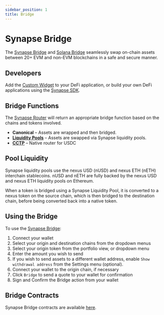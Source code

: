 ```yaml
---
sidebar_position: 1
title: Bridge
---
```


# Synapse Bridge

The [Synapse Bridge](https://synapseprotocol.com) and [Solana Bridge](https://solana.synapseprotocol.com/) seamlessly swap on-chain assets between 20+ EVM and non-EVM blockchains in a safe and secure manner.

## Developers

Add the [Custom Widget](#) to your DeFi application, or build your own DeFi applications using the [Synapse SDK](#).

## Bridge Functions

The [Synapse Router](#) will return an appropriate bridge function based on the chains and tokens involved.

* **Canonical** – Assets are wrapped and then bridged.
* **[Liquidity Pools](#)** – Assets are swapped via Synapse liquidity pools.
* **[CCTP](#)** – Native router for USDC

## Pool Liquidity

Synapse liquidity pools use the nexus USD (nUSD) and nexus ETH (nETH) interchain stablecoins. nUSD and nETH are fully backed by the nexus USD and nexus ETH liquidity pools on Ethereum.

When a token is bridged using a Synapse Liquidity Pool, it is converted to a nexus token on the source chain, which is then bridged to the destination chain, before being converted back into a native token.

## Using the Bridge

To use the [Synapse Bridge](https://synapseprotocol.com):

1. Connect your wallet
2. Select your origin and destination chains from the dropdown menus
3. Select your origin token from the portfolio view, or dropdown menu
4. Enter the amount you wish to send
5. If you wish to send assets to a different wallet address, enable `Show withdrawal address` from the Settings menu (optional).
5. Connect your wallet to the origin chain, if necessary
6. Click `Bridge` to send a quote to your wallet for confirmation
7. Sign and Confirm the Bridge action from your wallet

## Bridge Contracts

Synapse Bridge contracts are available [here](https://docs.synapseprotocol.com/synapse-bridge/contract-addresses).

